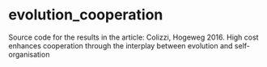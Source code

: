 # evolution_cooperation
Source code for the results in the article: Colizzi, Hogeweg 2016. High cost enhances cooperation through the interplay between evolution and self-organisation
